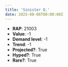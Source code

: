 ```yaml
---
title: 'Sinister Q.'
date: 2025-08-06T00:00:00Z
---
```

- **RAP**: 21003
- **Value**: -1
- **Demand level**: -1
- **Trend**: -1
- **Projected?**: True
- **Hyped?**: True
- **Rare?**: True
